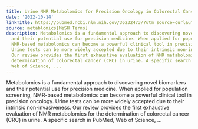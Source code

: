 ```yaml
---
title: Urine NMR Metabolomics for Precision Oncology in Colorectal Cancer
date: '2022-10-14'
linkTitle: https://pubmed.ncbi.nlm.nih.gov/36232473/?utm_source=curl&utm_medium=rss&utm_campaign=pubmed-2&utm_content=1Zkrxt7ktlCbHBXEV3v65xxSnkSWNsJ1A6Fq3gBniKhGfIUslK&fc=20210907212339&ff=20221017215355&v=2.17.8
source: metablomics[MeSH Terms]
description: Metabolomics is a fundamental approach to discovering novel biomarkers
  and their potential use for precision medicine. When applied for population screening,
  NMR-based metabolomics can become a powerful clinical tool in precision oncology.
  Urine tests can be more widely accepted due to their intrinsic non-invasiveness.
  Our review provides the first exhaustive evaluation of NMR metabolomics for the
  determination of colorectal cancer (CRC) in urine. A specific search in PubMed,
  Web of Science, ...
---
```

Metabolomics is a fundamental approach to discovering novel biomarkers and their potential use for precision medicine. When applied for population screening, NMR-based metabolomics can become a powerful clinical tool in precision oncology. Urine tests can be more widely accepted due to their intrinsic non-invasiveness. Our review provides the first exhaustive evaluation of NMR metabolomics for the determination of colorectal cancer (CRC) in urine. A specific search in PubMed, Web of Science, ...